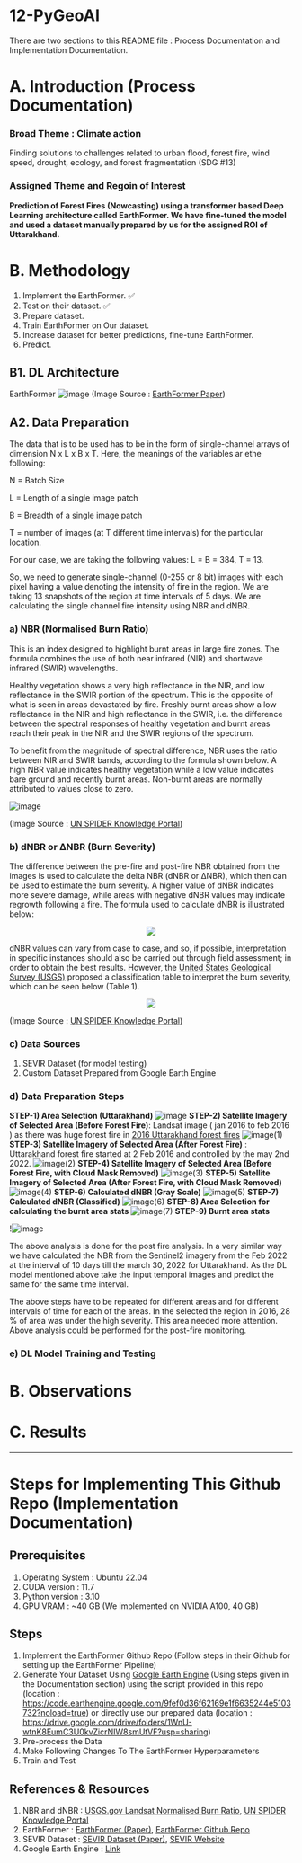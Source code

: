 # 12-PyGeoAI
There are two sections to this README file : Process Documentation and Implementation Documentation.
# A. Introduction (Process Documentation)
### Broad Theme : Climate action 
Finding solutions to challenges related to urban flood, forest fire, wind speed, drought, ecology, and forest fragmentation (SDG #13)
### Assigned Theme and Regoin of Interest
**Prediction of Forest Fires (Nowcasting) using a transformer based Deep Learning architecture called EarthFormer. We have fine-tuned the model and used a dataset manually prepared by us for the assigned ROI of Uttarakhand.**

# B. Methodology
1. Implement the EarthFormer. ✅
2. Test on their dataset. ✅
3. Prepare dataset.
4. Train EarthFormer on Our dataset.
5. Increase dataset for better predictions, fine-tune EarthFormer.
6. Predict.

## B1. DL Architecture
EarthFormer
![image](https://user-images.githubusercontent.com/56718090/235289478-a6fce54d-62e3-4272-8e51-500211cb8461.png)
(Image Source : [EarthFormer Paper](https://assets.amazon.science/89/ad/cb9c23dd4bb69b8e03bbbecdb4b8/earthformer-exploring-space-time-transformers-for-earth-system-forecasting.pdf))
## A2. Data Preparation
The data that is to be used has to be in the form of single-channel arrays of dimension N x L x B x T. Here, the meanings of the variables ar ethe following:

N = Batch Size

L = Length of a single image patch

B = Breadth of a single image patch

T = number of images (at T different time intervals) for the particular location.

For our case, we are taking the following values: L = B = 384, T = 13.

So, we need to generate single-channel (0-255 or 8 bit) images with each pixel having a value denoting the intensity of fire in the region. We are taking 13 snapshots of the region at time intervals of 5 days. We are calculating the single channel fire intensity using NBR and dNBR.

### a) NBR (Normalised Burn Ratio)
This is an index designed to highlight burnt areas in large fire zones. The formula combines the use of both near infrared (NIR) and shortwave infrared (SWIR) wavelengths.

Healthy vegetation shows a very high reflectance in the NIR, and low reflectance in the SWIR portion of the spectrum. This is the opposite of what is seen in areas devastated by fire. Freshly burnt areas show a low reflectance in the NIR and high reflectance in the SWIR, i.e. the difference between the spectral responses of healthy vegetation and burnt areas reach their peak in the NIR and the SWIR regions of the spectrum.

To benefit from the magnitude of spectral difference, NBR uses the ratio between NIR and SWIR bands, according to the formula shown below. A high NBR value indicates healthy vegetation while a low value indicates bare ground and recently burnt areas. Non-burnt areas are normally attributed to values close to zero.

![image](https://user-images.githubusercontent.com/56718090/235289287-b2f150b4-77bb-4ccf-abbb-e185707e70c1.png)

(Image Source : [UN SPIDER Knowledge Portal](https://un-spider.org/advisory-support/recommended-practices/recommended-practice-burn-severity/in-detail/normalized-burn-ratio))
### b) dNBR or ΔNBR (Burn Severity)
The difference between the pre-fire and post-fire NBR obtained from the images is used to calculate the delta NBR (dNBR or ∆NBR), which then can be used to estimate the burn severity. A higher value of dNBR indicates more severe damage, while areas with negative dNBR values may indicate regrowth following a fire. The formula used to calculate dNBR is illustrated below:
<center><img src="https://user-images.githubusercontent.com/56718090/235289270-f407ab8a-65ea-47bb-a9f6-4aff93c95a3f.png"></center>

dNBR values can vary from case to case, and so, if possible, interpretation in specific instances should also be carried out through field assessment; in order to obtain the best results. However, the [United States Geological Survey (USGS)](https://www.usgs.gov/landsat-missions/landsat-normalized-burn-ratio) proposed a classification table to interpret the burn severity, which can be seen below (Table 1).
<center><img src="https://user-images.githubusercontent.com/56718090/235288848-806595d2-b716-40f8-aa54-3bd2582c07b9.png"></center>

(Image Source : [UN SPIDER Knowledge Portal](https://un-spider.org/advisory-support/recommended-practices/recommended-practice-burn-severity/in-detail/normalized-burn-ratio))

### c) Data Sources
1. SEVIR Dataset (for model testing)
2. Custom Dataset Prepared from Google Earth Engine

### d) Data Preparation Steps
**STEP-1) Area Selection (Uttarakhand)**
![image](https://user-images.githubusercontent.com/56718090/235291566-8d9551b4-c39b-487f-8e30-72acf4c7ddc7.png)
**STEP-2) Satellite Imagery of Selected Area (Before Forest Fire)**: Landsat image ( jan 2016 to feb 2016 ) as there was huge forest fire in [2016 Uttarakhand forest fires](https://en.wikipedia.org/wiki/2016_Uttarakhand_forest_fires)
![image(1)](https://user-images.githubusercontent.com/56718090/235291574-ce605f5d-ddd4-480f-8d84-e71de3792f9f.png)
**STEP-3) Satellite Imagery of Selected Area (After Forest Fire)** : Uttarakhand forest fire started at 2 Feb 2016  and controlled by the may 2nd 2022.
![image(2)](https://user-images.githubusercontent.com/56718090/235291581-762d4fe2-67b1-479b-ab4d-4584396ae24c.png)
**STEP-4) Satellite Imagery of Selected Area (Before Forest Fire, with Cloud Mask Removed)**
![image(3)](https://user-images.githubusercontent.com/56718090/235291585-87bdce82-30a8-4174-8f80-8cf5a20395ac.png)
**STEP-5) Satellite Imagery of Selected Area (After Forest Fire, with Cloud Mask Removed)**
![image(4)](https://user-images.githubusercontent.com/56718090/235291589-d868922a-3882-45c9-adb8-1fec1db34590.png)
**STEP-6) Calculated dNBR (Gray Scale)**
![image(5)](https://user-images.githubusercontent.com/56718090/235291595-744ae6f0-f3dd-4962-80fc-e3c809af226d.png)
**STEP-7) Calculated dNBR (Classified)**
![image(6)](https://user-images.githubusercontent.com/56718090/235291602-78092320-742e-4733-af35-eca9c64a2648.png)
**STEP-8) Area Selection for calculating the burnt area stats**
![image(7)](https://user-images.githubusercontent.com/56718090/235291606-041a9dd0-ef9e-4434-b8d1-9309da8323bc.png)
**STEP-9) Burnt area stats**

!![image](https://user-images.githubusercontent.com/114997244/235296316-e9241d97-adbd-47d7-a745-ec6addba9b62.png)

The above analysis is done for the post fire analysis. In a very similar way we have calculated the NBR from the Sentinel2 imagery from the Feb 2022 at the interval of 10 days till the march 30, 2022 for Uttarakhand. As the DL model mentioned above take the input temporal images and predict the same for the same time interval. 

The above steps have to be repeated for different areas and for different intervals of time for each of the areas.
In the selected the region in 2016, 28 % of area was under the high severity. This area needed more attention. Above analysis could be performed for the post-fire monitoring.
### e) DL Model Training and Testing

# B. Observations

# C. Results

<hr>

# Steps for Implementing This Github Repo (Implementation Documentation)
## Prerequisites
1. Operating System : Ubuntu 22.04
2. CUDA version : 11.7
3. Python version : 3.10
4. GPU VRAM : ~40 GB (We implemented on NVIDIA A100, 40 GB)
## Steps
1. Implement the EarthFormer Github Repo (Follow steps in their Github for setting up the EarthFormer Pipeline)
2. Generate Your Dataset Using [Google Earth Engine](https://earthengine.google.com/) (Using steps given in the Documentation section) using the script provided in this repo (location : https://code.earthengine.google.com/9fef0d36f62169e1f6635244e5103732?noload=true) or directly use our prepared data (location : https://drive.google.com/drive/folders/1WnU-wtnK8EumC3U0kvZicrNIW8smUtVF?usp=sharing) 
3. Pre-process the Data
4. Make Following Changes To The EarthFormer Hyperparameters
5. Train and Test
## References & Resources
1. NBR and dNBR : [USGS.gov Landsat Normalised Burn Ratio](https://www.usgs.gov/landsat-missions/landsat-normalized-burn-ratio), [UN SPIDER Knowledge Portal](https://un-spider.org/advisory-support/recommended-practices/recommended-practice-burn-severity/in-detail/normalized-burn-ratio)
2. EarthFormer : [EarthFormer (Paper)](https://assets.amazon.science/89/ad/cb9c23dd4bb69b8e03bbbecdb4b8/earthformer-exploring-space-time-transformers-for-earth-system-forecasting.pdf), [EarthFormer Github Repo](https://github.com/amazon-science/earth-forecasting-transformer)
3. SEVIR Dataset : [SEVIR Dataset (Paper)](https://proceedings.neurips.cc/paper/2020/file/fa78a16157fed00d7a80515818432169-Paper.pdf), [SEVIR Website](https://sevir.mit.edu/)
4. Google Earth Engine : [Link](https://earthengine.google.com/)
